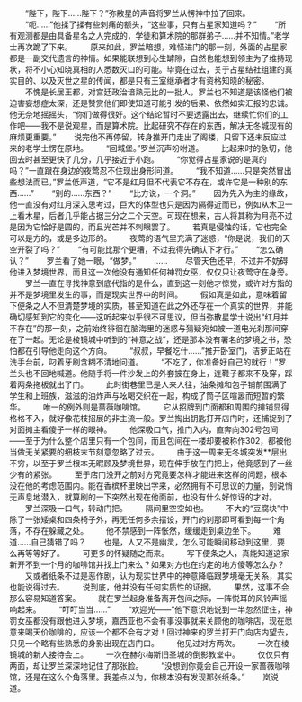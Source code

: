 　　“陛下，陛下……陛下？”弥散星的声音将罗兰从愣神中拉了回来。
　　“呃……”他揉了揉有些刺痛的额头，“这些事，只有占星家知道吗？”
　　“所有观测都是由具备星名之人完成的，学徒和算术院的那群弟子……并不知情。”老学士再次跪了下来。
　　原来如此，罗兰暗想，难怪进门的那一刻，外面的占星家都是一副交代遗言的神情。如果能联想到心生罅隙，自然也能想到领主为了维持现状，将不小心知晓真相的人悉数灭口的可能。毕竟在过去，关于占星结社组建的真实目的、以及灭世之星的传闻，都是只有王室继承者才有资格知晓的秘密。
　　不愧是长居王都，对宫廷政治谙熟无比的一批人，罗兰也不知道是该怪他们被迫害妄想症太深，还是赞赏他们即使知道可能引发的后果、依然如实汇报的忠诚。他无奈地摇摇头，“你们做得很好。这个结论暂时不要透露出去，继续忙你们的工作吧——我不是说观星，而是算术院。比起研究不存在的东西，解决无冬城现有的麻烦更重要。”
　　说完他不再停留，转身推开门走出了阁楼，只留下还未反应过来的老学士愣在原地。
　　“回城堡。”罗兰沉声吩咐道。
　　比起来时的急切，他回去时甚至更快了几分，几乎接近于小跑。
　　“你觉得占星家说的是真的吗？”一直跟在身边的夜莺忍不住现出身形问道。
　　“我不知道……只是突然冒出些想法而已，”罗兰低声道，“它不是红月但不代表它不存在，或许它是一种别的东西……”
　　“别的……东西？”
　　“比方说，一个洞。”
　　因为先入为主的缘故，他一直没有对红月深入思考过，巨大的体型也只是因为隔得近而已，例如从木卫一上看木星，后者几乎能占据三分之二个天空。可现在想来，古人将其称为月亮不过是因为它恰好是圆的，而且光芒并不刺眼罢了。
　　若真是侵蚀的话，它也完全可以是方的，或是多边形的。
　　夜莺的语气里充满了迷惑，“你是说，我们的天空开裂了吗？”
　　“有可能比那个更糟，不过我得先确认下才行。”
　　“怎么确认？”
　　罗兰看了她一眼，“做梦。”
　　……
　　尽管天色还早，不过并不妨碍他进入梦境世界，而且这一次他没有通知任何神罚女巫，仅仅只让夜莺守在身旁。
　　罗兰一直在寻找神意到底代指的是什么，直到这一刻他才惊觉，或许对方指的并不是梦境里发生的事，而是现实世界中的时间。
　　假如真是如此，意味着留下便条之人不但清楚梦境的实质，甚至知道在此之外还存在一个真实的世界，并能确切感知到它的变化——这听起来似乎很不可思议，但当弥散星学士说出“红月并不存在”的那一刻，之前始终徘徊在脑海里的迷惑与猜疑宛如被一道电光刹那间穿在了一起。无论是棱镜城中听到的“神意之战”，还是那本没有署名的梦境之书，恐怕都在引导他走向这个方向。
　　“叔叔，早餐吃什……”推开卧室门，洁萝正站在洗手台前，叼着牙刷含糊不清地问道。
　　“不吃了，你准备好自己的就行！”罗兰头也不回地喊道。他随手将一件沙发上的外套披在身上，连鞋子都来不及穿，踩着两条拖板就出了门。
　　此时街巷里已是人来人往，油条摊和包子铺前围满了学生和上班族，滋滋的油炸声与吆喝交织在一起，构成了筒子区喧嚣而短暂的繁华。
　　唯一的例外则是蔷薇咖啡馆。
　　它从招牌到门面都和周围的摊铺显得格格不入，就好像花枝招展的非主流一般。罗兰掏出钥匙打开店门时，还捕捉到了对面摊主看傻子一样的眼神。
　　他深吸口气，推门入内，直奔向302号包间——至于为什么整个店里只有一个包间，而且包间在一楼却要被称作302，都被他当做无关紧要的细枝末节刻意忽略了过去。
　　由于这一周来无冬城突发**层出不穷，以至于罗兰根本无暇顾及梦境世界，现在伸手放在门把上，他竟感到了一丝少有的紧张。
　　至于店门没开之前对方究竟要怎样才能进来这样的问题，根本没在他的考虑范围内。能在香槟杯里映出字来，必然拥有不可思议的力量，别说悄无声息地潜入，就算刷的一下突然出现在他面前，也没有什么好惊讶的才对。
　　罗兰深吸一口气，转动门把。
　　隔间里空空如也。
　　不大的“豆腐块”中除了一张矮桌和四条椅子外，再无任何多余摆设，开门的刹那即可看到每一个角落，不存在躲藏之处。
　　他不禁感到一阵怅然，缓缓走到桌边坐下。
　　难道……自己猜错了吗？
　　也是，人又不是幽灵，怎么可能瞬间移动到这里，要么再等等好了。
　　可更多的怀疑随之而来。
　　写下便条之人，真能知道这家新开不到一个月的咖啡馆并找上门来么？如果对方也在约定的地方傻等怎么办？
　　又或者纸条不过是恶作剧，认为现实世界中的神意降临跟梦境毫无关系，其实也能说得过去。
　　说到底，他并没有任何实质性的证据。
　　果然，这事不会那么容易知道答案。
　　就在罗兰起身准备离开包间之际，一阵悦耳的风铃声摇响起来。
　　“叮叮当当……”
　　“欢迎光——”他下意识地说到一半忽然怔住，神罚女巫都没有跟他进入梦境，嘉西亚也不会有事没事就来关顾他的咖啡店，现在愿意来喝天价咖啡的，应该一个都不会有才对！回过神来的罗兰打开门向店内望去，只见一个略有些熟悉的身影出现在店门口。
　　他见过对方两次。
　　一次在棱镜城的新人接待会上。
　　一次在赫尔梅斯旧圣城的倒影教堂中。
　　仅仅只有两面，却让罗兰深深地记住了那张脸。
　　“没想到你竟会自己开设一家蔷薇咖啡馆，还是在这么个角落里。我差点以为，你根本没有发现那张纸条。”
　　岚说道。